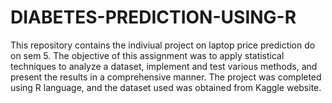 # DIABETES-PREDICTION-USING-R

This repository contains the indiviual project on laptop price prediction do on sem 5. The objective of this assignment was to apply statistical techniques to analyze a dataset, implement and test various methods, and present the results in a comprehensive manner. The project was completed using R language, and the dataset used was obtained from Kaggle website.
